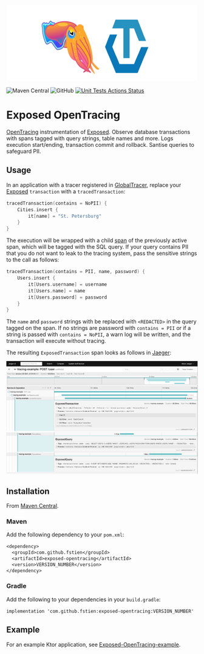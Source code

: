 <img src="./img/logo.png" alt="Exposed" height="200" />

![Maven Central](https://img.shields.io/maven-central/v/com.github.fstien/exposed-opentracing?color=green)
![GitHub](https://img.shields.io/github/license/fstien/Exposed-OpenTracing.svg?color=green&style=popout)
[![Unit Tests Actions Status](https://github.com/fstien/Exposed-OpenTracing/workflows/Unit%20Tests/badge.svg)](https://github.com/{userName}/{repoName}/actions)

# Exposed OpenTracing

[OpenTracing](https://opentracing.io/) instrumentation of [Exposed](https://github.com/JetBrains/Exposed). Observe database transactions with spans tagged with query strings, table names and more. Logs execution start/ending, transaction commit and rollback. Santise queries to safeguard PII.

## Usage

In an application with a tracer registered in [GlobalTracer](https://opentracing.io/guides/java/tracers/#global-tracer), replace your [Exposed](https://github.com/JetBrains/Exposed) `transaction` with a `tracedTransaction`:

```kotlin
tracedTransaction(contains = NoPII) {
    Cities.insert {
        it[name] = "St. Petersburg"
    } 
}
```
The execution will be wrapped with a child [span](https://opentracing.io/docs/overview/spans/) of the previously active span, which will be tagged with the SQL query. If your query contains PII that you do not want to leak to the tracing system, pass the sensitive strings to the call as follows:
```kotlin
tracedTransaction(contains = PII, name, password) {
    Users.insert {
        it[Users.username] = username
        it[Users.name] = name
        it[Users.password] = password
    } 
}
```
The `name` and `password` strings with be replaced with `<REDACTED>` in the query tagged on the span.
If no strings are password with `contains = PII` or if a string is passed with `contains = NoPII`, a warn log will be written, and the transaction will execute without tracing. 

The resulting `ExposedTransaction` span looks as follows in [Jaeger](https://www.jaegertracing.io/):

![](./img/jaeger2.png)

## Installation

From [Maven Central](https://search.maven.org/artifact/com.github.fstien/exposed-opentracing).
### Maven
Add the following dependency to your `pom.xml`:
    
    <dependency>
      <groupId>com.github.fstien</groupId>
      <artifactId>exposed-opentracing</artifactId>
      <version>VERSION_NUMBER</version>
    </dependency>

### Gradle
Add the following to your dependencies in your `build.gradle`:

    implementation 'com.github.fstien:exposed-opentracing:VERSION_NUMBER'

## Example 

For an example Ktor application, see [Exposed-OpenTracing-example](https://github.com/fstien/Exposed-OpenTracing-example).
